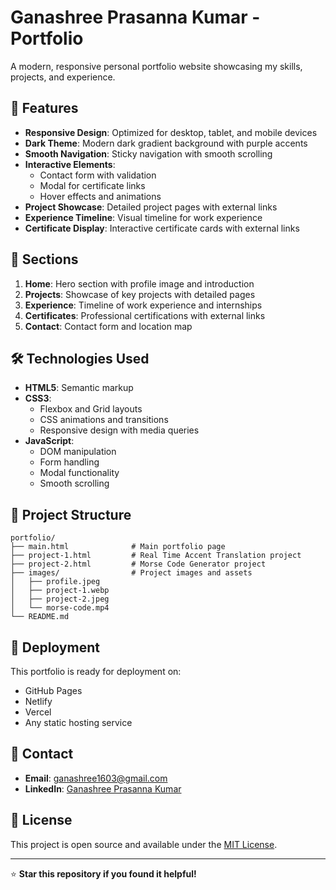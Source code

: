# Ganashree Prasanna Kumar - Portfolio

A modern, responsive personal portfolio website showcasing my skills, projects, and experience.

## 🚀 Features

- **Responsive Design**: Optimized for desktop, tablet, and mobile devices
- **Dark Theme**: Modern dark gradient background with purple accents
- **Smooth Navigation**: Sticky navigation with smooth scrolling
- **Interactive Elements**: 
  - Contact form with validation
  - Modal for certificate links
  - Hover effects and animations
- **Project Showcase**: Detailed project pages with external links
- **Experience Timeline**: Visual timeline for work experience
- **Certificate Display**: Interactive certificate cards with external links

## 📱 Sections

1. **Home**: Hero section with profile image and introduction
2. **Projects**: Showcase of key projects with detailed pages
3. **Experience**: Timeline of work experience and internships
4. **Certificates**: Professional certifications with external links
5. **Contact**: Contact form and location map

## 🛠️ Technologies Used

- **HTML5**: Semantic markup
- **CSS3**: 
  - Flexbox and Grid layouts
  - CSS animations and transitions
  - Responsive design with media queries
- **JavaScript**: 
  - DOM manipulation
  - Form handling
  - Modal functionality
  - Smooth scrolling

## 📁 Project Structure

```
portfolio/
├── main.html              # Main portfolio page
├── project-1.html         # Real Time Accent Translation project
├── project-2.html         # Morse Code Generator project
├── images/                # Project images and assets
│   ├── profile.jpeg
│   ├── project-1.webp
│   ├── project-2.jpeg
│   └── morse-code.mp4
└── README.md
```

## 🚀 Deployment

This portfolio is ready for deployment on:
- GitHub Pages
- Netlify
- Vercel
- Any static hosting service

## 📧 Contact

- **Email**: ganashree1603@gmail.com
- **LinkedIn**: [Ganashree Prasanna Kumar](https://www.linkedin.com/in/ganashree-prasanna-kumar)

## 📄 License

This project is open source and available under the [MIT License](LICENSE).

---

⭐ **Star this repository if you found it helpful!** 